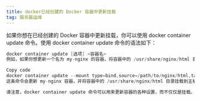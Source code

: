 ```yaml
---
title: docker已经创建的 Docker 容器中更新挂载
tag: 服务器运维
---
```


如果你想在已经创建的 Docker 容器中更新挂载，你可以使用 docker container update 命令。使用 docker container update 命令的语法如下：


```java 
docker container update [选项] <容器名>
例如，如果你想更新一个名为 my-nginx 的容器，将容器中的 /usr/share/nginx/html 目录挂载到主机的 /path/to/nginx/html 目录，你可以使用以下命令：

Copy code
docker container update --mount type=bind,source=/path/to/nginx/html,target=/usr/share/nginx/html my-nginx
这条命令会更新 my-nginx 容器，并将容器中的 /usr/share/nginx/html 目录挂载到主机的 /path/to/nginx/html 目录。

请注意，docker container update 命令可以用来更新容器的各种设置，而不仅仅是挂载。例如，你也可以使用这个命令来更改容器的 CPU 和内存限制，或者添加新的网络连接等等。你可以使用 docker container update --help 命令查看所有可用的选项。

